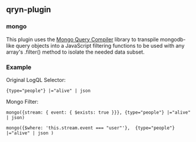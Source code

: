 ## qryn-plugin

### mongo

This plugin uses the [Mongo Query Compiler](https://github.com/aptivator/mongo-query-compiler-docs) library to transpile mongodb-like 
query objects into a JavaScript filtering functions to be used with any array's .filter() method to isolate the needed data subset.

### Example

Original LogQL Selector:
```
{type="people"} |="alive" | json
```

Mongo Filter:
```
mongo({stream: { event: { $exists: true }}}, {type="people"} |="alive" | json)
```
```
mongo({$where: 'this.stream.event === "user"'},  {type="people"} |="alive" | json )
```
